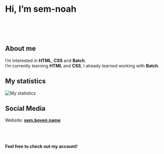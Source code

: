 # Hi, I’m sem-noah
<br><br><br>
## About me
I’m interested in **HTML**, **CSS** and **Batch**. 
<br>
I’m currently learning **HTML** and **CSS**, I already learned working with **Batch**.
<br>
## My statistics
<img src="https://github-readme-stats.vercel.app/api?username=sem-noah&show_icons=true&count_private=true" alt="My statistics">
    <br>
    <h2>Social Media</h2>
    <p>Website: <a href="https://sem.boven.name"><strong>sem.boven.name</strong></a></p>
    <br><br>
    <h4>Feel free to check out my account!</h4>
  </body>
</html>
